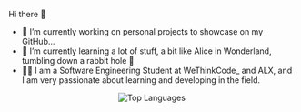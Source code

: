 Hi there 👋

- 🔭 I’m currently working on personal projects to showcase on my GitHub...
- 🌱 I’m currently learning a lot of stuff, a bit like Alice in Wonderland, tumbling down a rabbit hole 🐰
- 👨‍🎓 I am a Software Engineering Student at WeThinkCode_ and ALX, and I am very passionate about learning and developing in the field.


<p align="center">
    <img src="https://github-readme-stats.vercel.app/api/top-langs/?username=Sashlyn-Govindasamy-Dev&layout=compact" alt="Top Languages" />
</p>
